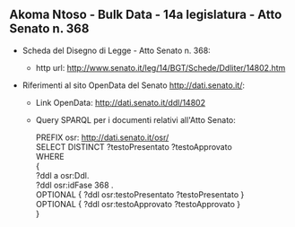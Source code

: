 ## Akoma Ntoso - Bulk Data - 14a legislatura - Atto Senato n. 368 ##

* Scheda del Disegno di Legge - Atto Senato n. 368:
	* http url: http://www.senato.it/leg/14/BGT/Schede/Ddliter/14802.htm

* Riferimenti al sito OpenData del Senato http://dati.senato.it/:
	* Link OpenData: http://dati.senato.it/ddl/14802
	* Query SPARQL per i documenti relativi all'Atto Senato:

        PREFIX osr: <http://dati.senato.it/osr/>  
		SELECT DISTINCT ?testoPresentato ?testoApprovato  
		WHERE  
		{  
		    ?ddl a osr:Ddl.  
		    ?ddl osr:idFase 368 .  
		    OPTIONAL { ?ddl osr:testoPresentato ?testoPresentato }  
		    OPTIONAL { ?ddl osr:testoApprovato ?testoApprovato }  
		}
		